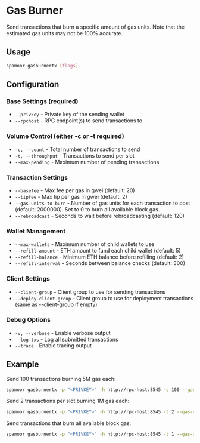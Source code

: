 # Gas Burner

Send transactions that burn a specific amount of gas units. Note that the estimated gas units may not be 100% accurate.

## Usage

```bash
spamoor gasburnertx [flags]
```

## Configuration

### Base Settings (required)
- `--privkey` - Private key of the sending wallet
- `--rpchost` - RPC endpoint(s) to send transactions to

### Volume Control (either -c or -t required)
- `-c, --count` - Total number of transactions to send
- `-t, --throughput` - Transactions to send per slot
- `--max-pending` - Maximum number of pending transactions

### Transaction Settings
- `--basefee` - Max fee per gas in gwei (default: 20)
- `--tipfee` - Max tip per gas in gwei (default: 2)
- `--gas-units-to-burn` - Number of gas units for each transaction to cost (default: 2000000). Set to 0 to burn all available block gas.
- `--rebroadcast` - Seconds to wait before rebroadcasting (default: 120)

### Wallet Management
- `--max-wallets` - Maximum number of child wallets to use
- `--refill-amount` - ETH amount to fund each child wallet (default: 5)
- `--refill-balance` - Minimum ETH balance before refilling (default: 2)
- `--refill-interval` - Seconds between balance checks (default: 300)

### Client Settings
- `--client-group` - Client group to use for sending transactions
- `--deploy-client-group` - Client group to use for deployment transactions (same as --client-group if empty)

### Debug Options
- `-v, --verbose` - Enable verbose output
- `--log-txs` - Log all submitted transactions
- `--trace` - Enable tracing output

## Example

Send 100 transactions burning 5M gas each:
```bash
spamoor gasburnertx -p "<PRIVKEY>" -h http://rpc-host:8545 -c 100 --gas-units-to-burn 5000000
```

Send 2 transactions per slot burning 1M gas each:
```bash
spamoor gasburnertx -p "<PRIVKEY>" -h http://rpc-host:8545 -t 2 --gas-units-to-burn 1000000
```

Send transactions that burn all available block gas:
```bash
spamoor gasburnertx -p "<PRIVKEY>" -h http://rpc-host:8545 -t 1 --gas-units-to-burn 0
``` 